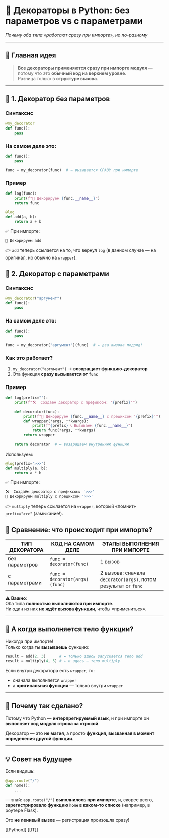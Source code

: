 # 🐍 Декораторы в Python: без параметров vs с параметрами

_Почему оба типа «работают сразу при импорте», но по-разному_

---

## 🧠 Главная идея

> **Все декораторы применяются сразу при импорте модуля** — потому что это **обычный код на верхнем уровне**.  
> Разница только в **структуре вызова**.

---

## 🔹 1. Декоратор **без параметров**

### Синтаксис

```python
@my_decorator
def func():
    pass
```

### На самом деле это:

```python
def func():
    pass

func = my_decorator(func)  # ← вызывается СРАЗУ при импорте
```

### Пример

```python
def log(func):
    print(f"🔧 Декорируем {func.__name__}")
    return func

@log
def add(a, b):
    return a + b
```

✅ При импорте:

```python
🔧 Декорируем add
```

👉 `add` теперь ссылается на то, что вернул `log` (в данном случае — на оригинал, но обычно на `wrapper`).

## 🔸 2. Декоратор **с параметрами**

### Синтаксис

```python
@my_decorator("аргумент")
def func():
    pass
```

### На самом деле это:

```python
def func():
    pass

func = my_decorator("аргумент")(func)  # ← два вызова подряд!
```

### Как это работает?

1. `my_decorator("аргумент")` → **возвращает функцию-декоратор**
2. Эта функция **сразу вызывается от `func`**

### Пример

```python
def log(prefix=""):
    print(f"🛠️  Создаём декоратор с префиксом: '{prefix}'")
    
    def decorator(func):
        print(f"🔧 Декорируем {func.__name__} с префиксом '{prefix}'")
        def wrapper(*args, **kwargs):
            print(f"{prefix} 📞 Вызываем {func.__name__}")
            return func(*args, **kwargs)
        return wrapper
    
    return decorator  # ← возвращаем внутреннюю функцию
```

Используем:

```python
@log(prefix=">>>")
def multiply(a, b):
    return a * b
```

✅ При импорте:

```python
🛠️  Создаём декоратор с префиксом: '>>>'
🔧 Декорируем multiply с префиксом '>>>'
```

👉 `multiply` теперь ссылается на `wrapper`, который «помнит» `prefix=">>>"` (замыкание!).

## 🔄 Сравнение: что происходит при импорте?

| ТИП ДЕКОРАТОРА | КОД НА САМОМ ДЕЛЕ              | ЭТАПЫ ВЫПОЛНЕНИЯ ПРИ ИМПОРТЕ                                   |
| -------------- | ------------------------------ | -------------------------------------------------------------- |
| без параметров | `func = decorator(func)`       | 1 вызов                                                        |
| c параметрами  | `func = decorator(args)(func)` | 2 вызова: сначала `decorator(args)`, потом результат от `func` |

⚠️ **Важно**:  
Оба типа **полностью выполняются при импорте**.  
Ни один из них **не ждёт вызова функции**, чтобы «примениться».

---

## 🎯 А когда выполняется тело функции?

Никогда при импорте!  
Только когда ты **вызываешь** функцию:

```python
result = add(2, 3)      # ← только здесь запускается тело add
result = multiply(4, 5) # ← и здесь — тело multiply
```

Если внутри декоратора есть `wrapper`, то:

- сначала выполняется `wrapper`
- а **оригинальная функция** — только внутри `wrapper`

---

## 🧩 Почему так сделано?

Потому что Python — **интерпретируемый язык**, и при импорте он **выполняет код модуля строка за строкой**.

Декоратор — это **не магия**, а просто **функция, вызванная в момент определения другой функции**.

---

## 💡 Совет на будущее

Если видишь:

```python
@app.route("/")
def home():
    ...
```

— знай: `app.route("/")` **выполнилось при импорте**, и, скорее всего, **зарегистрировало функцию `home` в каком-то списке** (например, в роутере Flask).

Это **не ленивый вызов** — регистрация произошла сразу!

[[Python]] [[IT]]